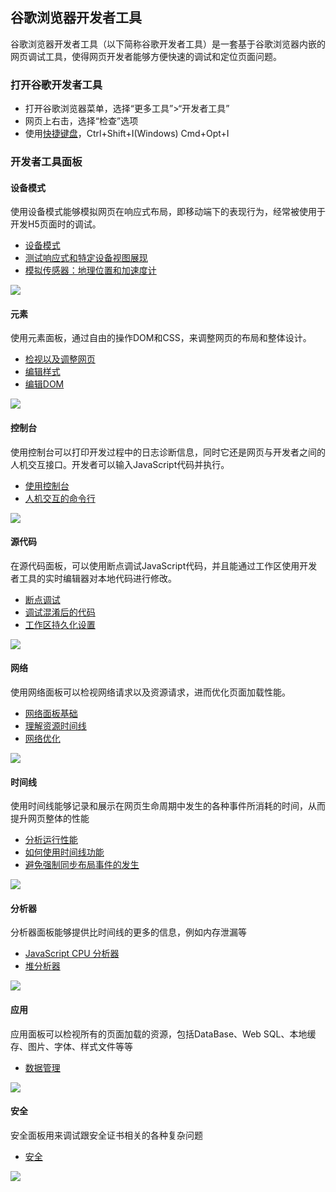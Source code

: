 ## 谷歌浏览器开发者工具
谷歌浏览器开发者工具（以下简称谷歌开发者工具）是一套基于谷歌浏览器内嵌的网页调试工具，使得网页开发者能够方便快速的调试和定位页面问题。

### 打开谷歌开发者工具
* 打开谷歌浏览器菜单，选择“更多工具”>“开发者工具”
* 网页上右击，选择“检查”选项
* 使用[快捷键盘](快捷键.md)，Ctrl+Shift+I(Windows) Cmd+Opt+I

### 开发者工具面板

#### 设备模式
使用设备模式能够模拟网页在响应式布局，即移动端下的表现行为，经常被使用于开发H5页面时的调试。
* [设备模式](simulate.md)
* [测试响应式和特定设备视图展现](samulate_viewport.md)
* [模拟传感器：地理位置和加速度计](simulate_sensor.md)

![](image/devicemode.png)

#### 元素
使用元素面板，通过自由的操作DOM和CSS，来调整网页的布局和整体设计。
* [检视以及调整网页](elements.md)
* [编辑样式](elements_styles.md)
* [编辑DOM](elements_dom.md)

![](image/elements-panel.png)

#### 控制台
使用控制台可以打印开发过程中的日志诊断信息，同时它还是网页与开发者之间的人机交互接口。开发者可以输入JavaScript代码并执行。
* [使用控制台](console.md)
* [人机交互的命令行](console_cmd.md)

![](image/console-panel.png)

#### 源代码
在源代码面板，可以使用断点调试JavaScript代码，并且能通过工作区使用开发者工具的实时编辑器对本地代码进行修改。
* [断点调试](sources.md)
* [调试混淆后的代码](sources_minified.md)
* [工作区持久化设置](sources_workspace.md)

![](image/screenshot_1481186006514.png)

#### 网络
使用网络面板可以检视网络请求以及资源请求，进而优化页面加载性能。
* [网络面板基础](network.md)
* [理解资源时间线](network_timing.md)
* [网络优化](network_performances.md)

![](image/screenshot_1481186769855.png)

#### 时间线
使用时间线能够记录和展示在网页生命周期中发生的各种事件所消耗的时间，从而提升网页整体的性能
* [分析运行性能](timeline.md)
* [如何使用时间线功能](timeline_use.md)
* [避免强制同步布局事件的发生](timeline_force.md)

![](image/screenshot_1481187244058.png)

#### 分析器
分析器面板能够提供比时间线的更多的信息，例如内存泄漏等
* [JavaScript CPU 分析器](profile_speedup.md)
* [堆分析器](profile_memory.md)

![](image/screenshot_1481187408928.png)

#### 应用
应用面板可以检视所有的页面加载的资源，包括DataBase、Web SQL、本地缓存、图片、字体、样式文件等等
* [数据管理](application.md)

![](image/screenshot_1481187573906.png)

#### 安全
安全面板用来调试跟安全证书相关的各种复杂问题
* [安全](security.md)

![](image/screenshot_1481187710570.png)
